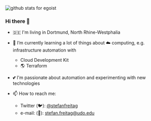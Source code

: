 <img src="https://github-readme-stats.vercel.app/api?username=stefanfreitag&show_icons=true&hide_title=false&theme=ocean_dark" alt="github stats for egoist">

### Hi there 👋

- :de: I'm living in Dortmund, North Rhine-Westphalia
- 🌱 I’m currently learning a lot of things about :cloud: computing, e.g. infrastructure automation with
  - Cloud Development Kit 
  - :earth_americas: Terraform 
- :two_hearts: I'm passionate about automation and experimenting with new technologies

- 📫 How to reach me: 
  - Twitter (:bird:): [@stefanfreitag](https://twitter.com/stefanfreitag)
  - e-mail: (:incoming_envelope:): stefan.freitag@udo.edu

<!--
**stefanfreitag/stefanfreitag** is a ✨ _special_ ✨ repository because its `README.md` (this file) appears on your GitHub profile.
-->
